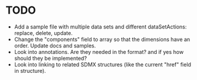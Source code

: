 # TODO

- Add a sample file with multiple data sets and different dataSetActions: replace, delete, update.
- Change the "components" field to array so that the dimensions have an order. Update docs and samples.
- Look into annotations. Are they needed in the format? and if yes how should they be implemented?
- Look into linking to related SDMX structures (like the current "href" field in structure).
